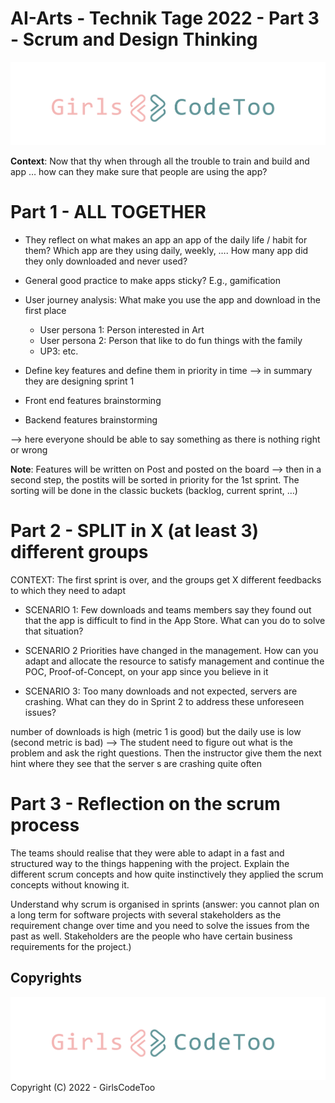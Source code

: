 # AI-Arts - Technik Tage 2022 - Part 3 - Scrum and Design Thinking
![](../images/GCT_Logo.png)

**Context**: Now that thy when through all the trouble to train and build and app … how can they make sure that people are using the app?  
 

# Part 1 - ALL TOGETHER 

- They reflect on what makes an app an app of the daily life / habit for them? Which app are they using daily, weekly, …. How many app did they only downloaded and never used?  
- General good practice to make apps sticky? E.g., gamification  
- User journey analysis: What make you use the app and download in the first place  
  - User persona 1: Person interested in Art 
  - User persona 2: Person that like to do fun things with the family 
  - UP3: etc.  

- Define key features and define them in priority in time --> in summary they are designing sprint 1  

- Front end features brainstorming

- Backend features brainstorming

--> here everyone should be able to say something as there is nothing right or wrong  

**Note**: Features will be written on Post and posted on the board --> then in a second step, the postits will be sorted in priority for the 1st sprint. The sorting will be done in the classic buckets (backlog, current sprint, …)  

# Part 2 - SPLIT in X (at least 3) different groups  

CONTEXT: The first sprint is over, and the groups get X different feedbacks to which they need to adapt  

- SCENARIO 1: Few downloads and teams members say they found out that the app is difficult to find in the App Store. What can you do to solve that situation?  

- SCENARIO 2 Priorities have changed in the management. How can you adapt and allocate the resource to satisfy management and continue the POC, Proof-of-Concept, on your app since you believe in it  

- SCENARIO 3: Too many downloads and not expected, servers are crashing. What can they do in Sprint 2 to address these unforeseen issues?  

number of downloads is high (metric 1 is good) but the daily use is low (second metric is bad) --> The student need to figure out what is the problem and ask the right questions. Then the instructor give them the next hint where they see that the server s are crashing quite often 

# Part 3 -  Reflection on the scrum process

The teams should realise that they were able to adapt in a fast and structured way to the things happening with the project. Explain the different scrum concepts and how quite instinctively they applied the scrum concepts without knowing it. 

Understand why scrum is organised in sprints (answer: you cannot plan on a long term for software projects with several stakeholders as the requirement change over time and you need to solve the issues from the past as well. Stakeholders are the people who have certain business requirements for the project.) 

## Copyrights
![](../images/GCT_Logo.png)
Copyright (C) 2022 - GirlsCodeToo
